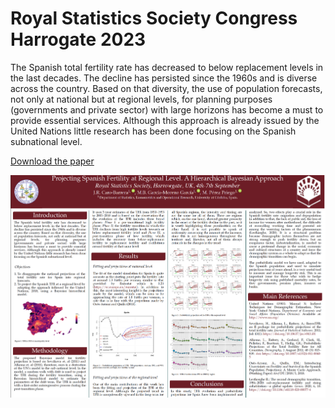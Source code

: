 # Royal Statistics Society Congress Harrogate 2023 

The Spanish total fertility rate has decreased to below replacement levels in the last decades. The decline has persisted since the 1960s and is diverse across the country. Based on that diversity, the use of population forecasts, not only at national but at regional levels, for planning purposes (governments and private sector) with large horizons has become a must to provide essential services. Although this approach is already issued by the United Nations little research has been done focusing on the Spanish subnational level.

[Download the paper](https://doi.org/10.1371/journal.pone.0275492)

![Poster](poster.png)

